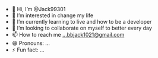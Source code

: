 - 👋 Hi, I’m @Jack99301
- 👀 I’m interested in change my life
- 🌱 I’m currently learning to live and how to be a developer
- 💞️ I’m looking to collaborate on myself to better every day
- 📫 How to reach me ...bbjack1021@gmail.com 
- 😄 Pronouns: ...
- ⚡ Fun fact: ...

<!---
Jack99301/Jack99301 is a ✨ special ✨ repository because its `README.md` (this file) appears on your GitHub profile.
You can click the Preview link to take a look at your changes.
--->
